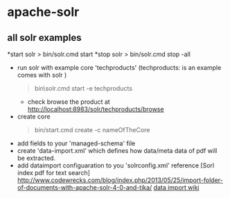 # apache-solr
## all solr examples
*start solr
	> bin/solr.cmd start
*stop solr
	> bin/solr.cmd stop -all
* run solr with example core 'techproducts' (techproducts: is an example comes with solr )
	> bin\solr.cmd start -e techproducts
	* check browse the product at [http://localhost:8983/solr/techproducts/browse](http://localhost:8983/solr/techproducts/browse)
* create core
	> bin/start.cmd create -c nameOfTheCore
* add fields to your 'managed-schema' file
* create 'data-import.xml' which defines how data/meta data of pdf will be extracted.
* add dataimport configuaration to you 'solrconfig.xml'
reference
[Sorl index pdf for text search] http://www.codewrecks.com/blog/index.php/2013/05/25/import-folder-of-documents-with-apache-solr-4-0-and-tika/
[data import wiki](https://cwiki.apache.org/confluence/display/solr/Uploading+Structured+Data+Store+Data+with+the+Data+Import+Handler)
